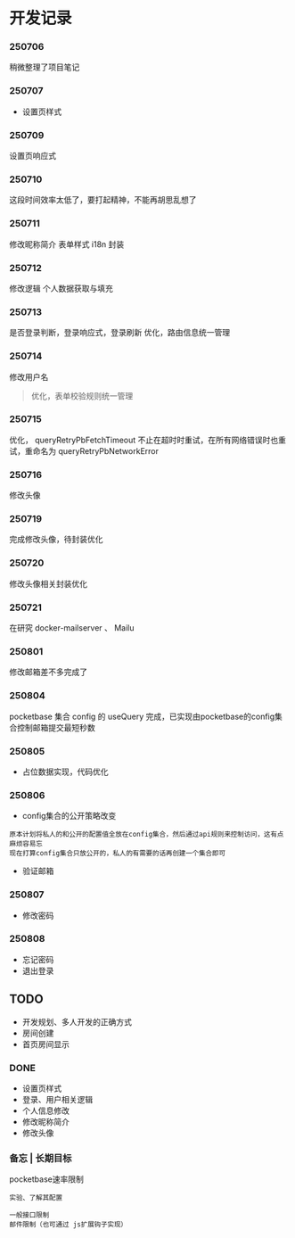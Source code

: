 # 开发记录

### 250706
稍微整理了项目笔记

### 250707
- 设置页样式

### 250709
设置页响应式

### 250710
这段时间效率太低了，要打起精神，不能再胡思乱想了

### 250711
修改昵称简介 表单样式 i18n 封装

### 250712
修改逻辑
个人数据获取与填充

### 250713
是否登录判断，登录响应式，登录刷新
优化，路由信息统一管理

### 250714
修改用户名
> 优化，表单校验规则统一管理

### 250715
优化， queryRetryPbFetchTimeout 不止在超时时重试，在所有网络错误时也重试，重命名为 queryRetryPbNetworkError

### 250716
修改头像

### 250719
完成修改头像，待封装优化

### 250720
修改头像相关封装优化

### 250721
在研究 docker-mailserver 、 Mailu

### 250801
修改邮箱差不多完成了

### 250804
pocketbase 集合 config 的 useQuery 完成，已实现由pocketbase的config集合控制邮箱提交最短秒数

### 250805
- 占位数据实现，代码优化

### 250806
- config集合的公开策略改变
```
原本计划将私人的和公开的配置值全放在config集合，然后通过api规则来控制访问，这有点麻烦容易忘
现在打算config集合只放公开的，私人的有需要的话再创建一个集合即可
```
- 验证邮箱

### 250807
- 修改密码

### 250808
- 忘记密码
- 退出登录

## TODO
- 开发规划、多人开发的正确方式
- 房间创建
- 首页房间显示

### DONE
- 设置页样式
- 登录、用户相关逻辑
- 个人信息修改
- 修改昵称简介
- 修改头像

### 备忘 | 长期目标

pocketbase速率限制
```
实验、了解其配置

一般接口限制
邮件限制（也可通过 js扩展钩子实现）
```

